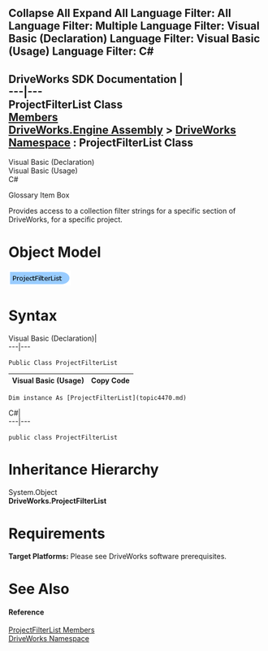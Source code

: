 Collapse All Expand All Language Filter: All  Language Filter: Multiple  Language Filter: Visual Basic (Declaration) Language Filter: Visual Basic (Usage) Language Filter: C#  
---  
DriveWorks SDK Documentation  |   
---|---  
ProjectFilterList Class   
[Members](topic4471.md)   
[DriveWorks.Engine Assembly](topic2156.md) > [DriveWorks Namespace](topic2159.md) : ProjectFilterList Class  
---  
  
Visual Basic (Declaration)    
Visual Basic (Usage)    
C# 

Glossary Item Box

Provides access to a collection filter strings for a specific section of DriveWorks, for a specific project. 

# Object Model

![](dotnetdiagramimages/image213.png)

# Syntax

Visual Basic (Declaration)|   
---|---  
      
    
    Public Class ProjectFilterList   
  
Visual Basic (Usage)| Copy Code  
---|---  
      
    
    Dim instance As [ProjectFilterList](topic4470.md)  
  
C#|   
---|---  
      
    
    public class ProjectFilterList   
  
# Inheritance Hierarchy

System.Object  
**DriveWorks.ProjectFilterList**  


# Requirements

**Target Platforms:** Please see DriveWorks software prerequisites.

# See Also

#### Reference

[ProjectFilterList Members](topic4471.md)   
[DriveWorks Namespace](topic2159.md)


